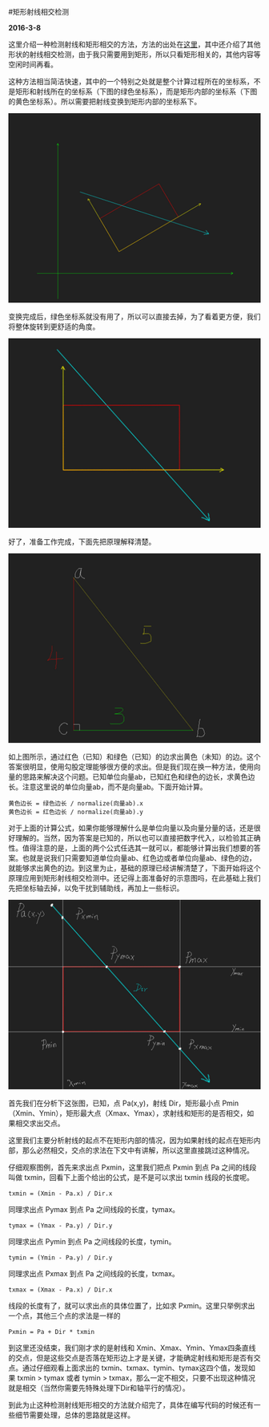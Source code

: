 #矩形射线相交检测

**2016-3-8**

这里介绍一种检测射线和矩形相交的方法，方法的出处在[这里](http://www.cs.cornell.edu/courses/CS4620/2013fa/lectures/03raytracing1.pdf)，其中还介绍了其他形状的射线相交检测，由于我只需要用到矩形，所以只看矩形相关的，其他内容等空闲时间再看。

这种方法相当简洁快速，其中的一个特别之处就是整个计算过程所在的坐标系，不是矩形和射线所在的坐标系（下图的绿色坐标系），而是矩形内部的坐标系（下图的黄色坐标系）。所以需要把射线变换到矩形内部的坐标系下。

![image](RaySlabIntersection/1.jpg)

变换完成后，绿色坐标系就没有用了，所以可以直接去掉，为了看着更方便，我们将整体旋转到更舒适的角度。

![image](RaySlabIntersection/2.jpg)

好了，准备工作完成，下面先把原理解释清楚。

![image](RaySlabIntersection/3.jpg)

如上图所示，通过红色（已知）和绿色（已知）的边求出黄色（未知）的边。这个答案很明显，使用勾股定理能够很方便的求出。但是我们现在换一种方法，使用向量的思路来解决这个问题。已知单位向量ab，已知红色和绿色的边长，求黄色边长。注意这里说的单位向量ab，而不是向量ab。下面开始计算。

    黄色边长 = 绿色边长 / normalize(向量ab).x
    黄色边长 = 红色边长 / normalize(向量ab).y
    
对于上面的计算公式，如果你能够理解什么是单位向量以及向量分量的话，还是很好理解的。当然，因为答案是已知的，所以也可以直接把数字代入，以检验其正确性。值得注意的是，上面的两个公式任选其一就可以，都能够计算出我们想要的答案。也就是说我们只需要知道单位向量ab、红色边或者单位向量ab、绿色的边，就能够求出黄色的边。到这里为止，基础的原理已经讲解清楚了，下面开始将这个原理应用到矩形射线相交检测中。还记得上面准备好的示意图吗，在此基础上我们先把坐标轴去掉，以免干扰到辅助线，再加上一些标识。

![image](RaySlabIntersection/4.jpg)

首先我们在分析下这张图，已知，点 Pa(x,y)，射线 Dir，矩形最小点 Pmin（Xmin、Ymin），矩形最大点（Xmax、Ymax），求射线和矩形的是否相交，如果相交求出交点。

这里我们主要分析射线的起点不在矩形内部的情况，因为如果射线的起点在矩形内部，那么必然相交，交点的求法在下文中有讲解，所以这里直接跳过这种情况。

仔细观察图例，首先来求出点 Pxmin，这里我们把点 Pxmin 到点 Pa 之间的线段叫做 txmin，回看下上面个给出的公式，是不是可以求出 txmin 线段的长度呢。

    txmin = (Xmin - Pa.x) / Dir.x
    
同理求出点 Pymax 到点 Pa 之间线段的长度，tymax。

    tymax = (Ymax - Pa.y) / Dir.y 
    
同理求出点 Pymin 到点 Pa 之间线段的长度，tymin。

    tymin = (Ymin - Pa.y) / Dir.y

同理求出点 Pxmax 到点 Pa 之间线段的长度，txmax。

    txmax = (Xmax - Pa.x) / Dir.x
    
线段的长度有了，就可以求出点的具体位置了，比如求 Pxmin。这里只举例求出一个点，其他三个点的求法是一样的

    Pxmin = Pa + Dir * txmin
    
到这里还没结束，我们刚才求的是射线和 Xmin、Xmax、Ymin、Ymax四条直线的交点，但是这些交点是否落在矩形边上才是关键，才能确定射线和矩形是否有交点。通过仔细观看上面求出的 txmin、txmax、tymin、tymax这四个值，发现如果 txmin > tymax 或者 tymin > txmax，那么一定不相交，只要不出现这种情况就是相交（当然你需要先特殊处理下Dir和轴平行的情况）。

到此为止这种检测射线矩形相交的方法就介绍完了，具体在编写代码的时候还有一些细节需要处理，总体的思路就是这样。



